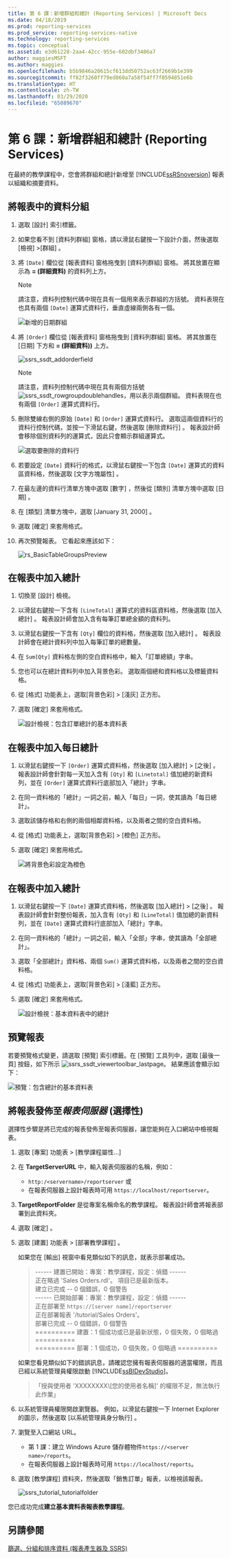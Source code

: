 ```yaml
---
title: 第 6 課：新增群組和總計 (Reporting Services) | Microsoft Docs
ms.date: 04/18/2019
ms.prod: reporting-services
ms.prod_service: reporting-services-native
ms.technology: reporting-services
ms.topic: conceptual
ms.assetid: e3d61228-2aa4-42cc-955e-602dbf3406a7
author: maggiesMSFT
ms.author: maggies
ms.openlocfilehash: b5b9846a20615cf613dd50752ac63f2669b1e399
ms.sourcegitcommit: ff82f3260ff79ed860a7a58f54ff7f0594851e6b
ms.translationtype: HT
ms.contentlocale: zh-TW
ms.lasthandoff: 03/29/2020
ms.locfileid: "65089670"
---
```

# <a name="lesson-6-adding-grouping-and-totals-reporting-services"></a>第 6 課：新增群組和總計 (Reporting Services)

在最終的教學課程中，您會將群組和總計新增至 [!INCLUDE[ssRSnoversion](../includes/ssrsnoversion-md.md)] 報表以組織和摘要資料。  

## <a name="to-group-data-in-a-report"></a>將報表中的資料分組

1. 選取 [設計]  索引標籤。
2. 如果您看不到 [資料列群組]  窗格，請以滑鼠右鍵按一下設計介面，然後選取 [檢視]   >[群組]  。
3. 將 `[Date]` 欄位從 [報表資料]  窗格拖曳到 [資料列群組]  窗格。 將其放置在顯示為 **= (詳細資料)** 的資料列上方。

    > [!NOTE]
    > 請注意，資料列控制代碼中現在具有一個用來表示群組的方括號。 資料表現在也具有兩個 `[Date]` 運算式資料行，垂直虛線兩側各有一個。
    >
    >![新增的日期群組](media/rs-basictablegroups1design.png "新增的日期群組")
4. 將 `[Order]` 欄位從 [報表資料]  窗格拖曳到 [資料列群組]  窗格。 將其放置在 [日期]  下方和 **= (詳細資料))** 上方。

    ![ssrs_ssdt_addorderfield](media/ssrs-ssdt-addorderfield.png)

    > [!NOTE]
    > 請注意，資料列控制代碼中現在具有兩個方括號 ![ssrs_ssdt_rowgroupdoublehandles](media/ssrs-ssdt-rowgroupdoublehandles.png)，用以表示兩個群組。 資料表現在也有兩個 `[Order]` 運算式資料行。

5. 刪除雙線右側的原始 `[Date]` 和 `[Order]` 運算式資料行。 選取這兩個資料行的資料行控制代碼，並按一下滑鼠右鍵，然後選取 [刪除資料行]  。 報表設計師會移除個別資料列的運算式，因此只會顯示群組運算式。

    ![選取要刪除的資料行](media/rs-basictablegroupsdeletecols.gif "選取要刪除的資料行")

6. 若要設定 `[Date]` 資料行的格式，以滑鼠右鍵按一下包含 `[Date]` 運算式的資料區資料格，然後選取 [文字方塊屬性]  。
7. 在最左邊的資料行清單方塊中選取 [數字]  ，然後從 [類別]  清單方塊中選取 [日期]  。
8. 在 [類型]  清單方塊中，選取 [January 31, 2000]  。
9. 選取 [確定]  來套用格式。
10. 再次預覽報表。 它看起來應該如下：

    ![rs_BasicTableGroupsPreview](media/rs-basictablegroupspreview.png)

## <a name="adding-totals-to-a-report"></a>在報表中加入總計

1. 切換至 [設計]  檢視。
2. 以滑鼠右鍵按一下含有 `[LineTotal]` 運算式的資料區資料格，然後選取 [加入總計]  。 報表設計師會加入含有每筆訂單總金額的資料列。
3. 以滑鼠右鍵按一下含有 `[Qty]` 欄位的資料格，然後選取 [加入總計]  。 報表設計師會在總計資料列中加入每筆訂單的總數量。
4. 在 `Sum[Qty]` 資料格左側的空白資料格中，輸入「訂單總額」字串。
5. 您也可以在總計資料列中加入背景色彩。 選取兩個總和資料格以及標籤資料格。  
6. 從 [格式]  功能表上，選取[背景色彩]   > [淺灰]  正方形。
7. 選取 [確定]  來套用格式。

   ![設計檢視：包含訂單總計的基本資料表](media/rs-basictablesumlinetotaldesign.gif "設計檢視：包含訂單總計的基本資料表")

## <a name="add-the-daily-total-to-the-report"></a>在報表中加入每日總計

1. 以滑鼠右鍵按一下 `[Order]` 運算式資料格，然後選取 [加入總計]   > [之後]  。 報表設計師會針對每一天加入含有 `[Qty]` 和 `[Linetotal]` 值加總的新資料列，並在 `[Order]` 運算式資料行底部加入「總計」字串。
2. 在同一資料格的「總計」一詞之前，輸入「每日」一詞，使其讀為「每日總計」。
3. 選取該儲存格和右側的兩個相鄰資料格，以及兩者之間的空白資料格。
4. 從 [格式]  功能表上，選取[背景色彩]   > [橙色]  正方形。
5. 選取 [確定]  來套用格式。

   ![將背景色彩設定為橙色](media/rs-basictablesumdaytotaldesign.gif "rs_BasicTableSumDayTotalDesign")

## <a name="add-the-grand-total-to-the-report"></a>在報表中加入總計

1. 以滑鼠右鍵按一下 `[Date]` 運算式資料格，然後選取 [加入總計]   > [之後]  。 報表設計師會針對整份報表，加入含有 `[Qty]` 和 `[LineTotal]` 值加總的新資料列，並在 `[Date]` 運算式資料行底部加入「總計」字串。
2. 在同一資料格的「總計」一詞之前，輸入「全部」字串，使其讀為「全部總計」。
3. 選取「全部總計」資料格、兩個 `Sum()` 運算式資料格，以及兩者之間的空白資料格。
4. 從 [格式]  功能表上，選取[背景色彩]   > [淺藍]  正方形。
5. 選取 [確定]  來套用格式。

    ![設計檢視：基本資料表中的總計](media/rs-basictablesumgrandtotaldesign.gif "設計檢視：基本資料表中的總計")

## <a name="preview-the-report"></a>預覽報表

若要預覽格式變更，請選取 [預覽]  索引標籤。在 [預覽]  工具列中，選取 [最後一頁]  按鈕，如下所示 ![ssrs_ssdt_viewertoolbar_lastpage](media/ssrs-ssdt-viewertoolbar-lastpage.png)。 結果應該會顯示如下：

   ![預覽：包含總計的基本資料表](media/rs-basictablesumgrandtotalpreview.gif "預覽：包含總計的基本資料表")

## <a name="publishing-the-report-to-the-report-server-optional"></a>將報表發佈至*報表伺服器* (選擇性)

選擇性步驟是將已完成的報表發佈至報表伺服器，讓您能夠在入口網站中檢視報表。

1. 選取 [專案]  功能表 > [教學課程屬性...] 
2. 在 **TargetServerURL** 中，輸入報表伺服器的名稱，例如：
    - `http:/<servername>/reportserver` 或
    - 在報表伺服器上設計報表時可用 `https://localhost/reportserver`。

3. **TargetReportFolder** 是從專案名稱命名的教學課程。 報表設計師會將報表部署到此資料夾。
4. 選取 [確定]  。
5. 選取 [建置]  功能表 > [部署教學課程]  。

    如果您在 [輸出]  視窗中看見類似如下的訊息，就表示部署成功。

    > ------ 建置已開始：專案：教學課程，設定：偵錯 ------  
    > 正在略過 'Sales Orders.rdl'。 項目已是最新版本。  
    > 建立已完成 -- 0 個錯誤，0 個警告  
    > ------ 已開始部署：專案：教學課程，設定：偵錯 ------  
    > 正在部署至 `https://[server name]/reportserver`  
    > 正在部署報表 '/tutorial/Sales Orders'。  
    > 部署已完成 -- 0 個錯誤，0 個警告  
    > ========== 建置：1 個成功或已是最新狀態，0 個失敗，0 個略過 ==========  
    > ========== 部署：1 個成功，0 個失敗，0 個略過 ==========  

    如果您看見類似如下的錯誤訊息，請確認您擁有報表伺服器的適當權限，而且已經以系統管理員權限啟動 [!INCLUDE[ssBIDevStudio](../includes/ssbidevstudio-md.md)]。
    >
    > 「授與使用者 'XXXXXXXX\\[您的使用者名稱]' 的權限不足，無法執行此作業」

6. 以系統管理員權限開啟瀏覽器。 例如，以滑鼠右鍵按一下 Internet Explorer 的圖示，然後選取 [以系統管理員身分執行]  。
7. 瀏覽至入口網站 URL。
   - 第 1 課：建立 Windows Azure 儲存體物件`https://<server name>/reports`。
   - 在報表伺服器上設計報表時可用 `https://localhost/reports`。

8. 選取 [教學課程] 資料夾，然後選取「銷售訂單」報表，以檢視該報表。

    ![ssrs_tutorial_tutorialfolder](media/ssrs-tutorial-tutorialfolder.png)  

您已成功完成**建立基本資料表報表教學課程**。

## <a name="see-also"></a>另請參閱

[篩選、分組和排序資料 &#40;報表產生器及 SSRS&#41;](report-design/filter-group-and-sort-data-report-builder-and-ssrs.md)
